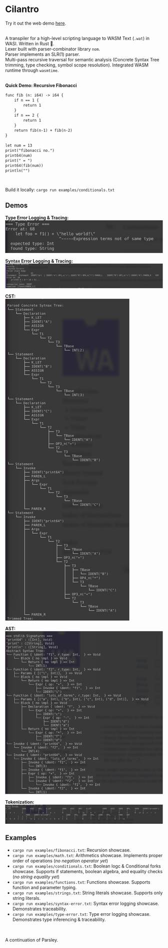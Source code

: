 # Cilantro
Try it out the web demo [here](https://shine00chang.github.io/Cilantro/). <br>
<br>

A transpiler for a high-level scripting language to WASM Text (`.wat`) in WASI. Written in Rust 🦀. <br>
Lexer built with parser-combinator library `nom`. <br>
Parser implements an SLR(1) parser. <br>
Multi-pass recursive traversal for semantic analysis (Concrete Syntax Tree trimming, type checking, symbol scope resolution).
Integrated WASM runtime through `wasmtime`. <br>
<br>

**Quick Demo: Recursive Fibonacci**
```
func fib (n: i64) -> i64 {
    if n == 1 {
        return 1
    }
    if n == 2 {
        return 1
    }
    return fib(n-1) + fib(n-2)
}

let num = 13 
print("fibonacci no.")
print64(num)
print(" = ")
print64(fib(num))
println("")
```
<br>

Build it locally: `cargo run examples/conditionals.txt` <br>

## Demos 
**Type Error Logging & Tracing:**<br>
![type-error](https://github.com/shine00chang/cilantro/blob/main/demos/type-error.png)

**Syntax Error Logging & Tracing:**<br>
![syntax-error](https://github.com/shine00chang/cilantro/blob/main/demos/syntax-error.png)

**CST:**<br>
![cst](https://github.com/shine00chang/cilantro/blob/main/demos/cst.png)

**AST:**<br>
![ast](https://github.com/shine00chang/cilantro/blob/main/demos/ast.png)

**Tokenization:**<br>
![tokens](https://github.com/shine00chang/cilantro/blob/main/demos/tokenization.png)

## Examples
- `cargo run examples/fibonacci.txt`: Recursion showcase.
- `cargo run examples/math.txt`: Arithmetics showcase. Implements proper order of operations (*no negation operator yet*)
- `cargo run examples/conditionals.txt`: Boolean logc & Conditional forks showcase. Supports if statements, boolean algebra, and equality checks (*no string equality yet*)
- `cargo run examples/functions.txt`: Functions showcase. Supports function and parameter typing.
- `cargo run examples/strings.txt`: String literals showcase. Supports only string literals.
- `cargo run examples/syntax-error.txt`: Syntax error logging showcase. Demonstrates traceability.
- `cargo run examples/type-error.txt`: Type error logging showcase. Demonstrates type inferencing & traceability.

<br>
<br>
A continuation of Parsley.

